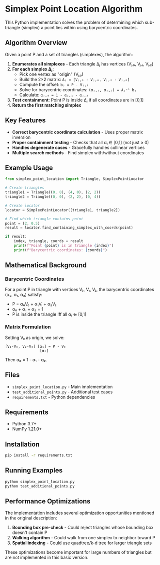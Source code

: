 # Simplex Point Location Algorithm

This Python implementation solves the problem of determining which sub-triangle (simplex) a point lies within using barycentric coordinates.

## Algorithm Overview

Given a point P and a set of triangles (simplexes), the algorithm:

1. **Enumerates all simplexes** - Each triangle Δⱼ has vertices (Vⱼ,₀, Vⱼ,₁, Vⱼ,₂)
2. **For each simplex Δⱼ:**
   - Pick one vertex as "origin" (Vⱼ,₀)
   - Build the 2×2 matrix: `Aⱼ = [Vⱼ,₁ - Vⱼ,₀, Vⱼ,₂ - Vⱼ,₀]`
   - Compute the offset: `bⱼ = P - Vⱼ,₀`
   - Solve for barycentric coordinates: `(αⱼ,₁, αⱼ,₂) = Aⱼ⁻¹ bⱼ`
   - Calculate: `αⱼ,₀ = 1 - αⱼ,₁ - αⱼ,₂`
3. **Test containment:** Point P is inside Δⱼ if all coordinates are in [0,1]
4. **Return the first matching simplex**

## Key Features

- **Correct barycentric coordinate calculation** - Uses proper matrix inversion
- **Proper containment testing** - Checks that all αᵢ ∈ [0,1] (not just ≥ 0)
- **Handles degenerate cases** - Gracefully handles collinear vertices
- **Multiple search methods** - Find simplex with/without coordinates

## Example Usage

```python
from simplex_point_location import Triangle, SimplexPointLocator

# Create triangles
triangle1 = Triangle((0, 0), (4, 0), (2, 2))
triangle2 = Triangle((0, 0), (2, 2), (0, 4))

# Create locator
locator = SimplexPointLocator([triangle1, triangle2])

# Find which triangle contains point
point = (2, 0.5)
result = locator.find_containing_simplex_with_coords(point)

if result:
    index, triangle, coords = result
    print(f"Point {point} is in triangle {index}")
    print(f"Barycentric coordinates: {coords}")
```

## Mathematical Background

### Barycentric Coordinates
For a point P in triangle with vertices V₀, V₁, V₂, the barycentric coordinates (α₀, α₁, α₂) satisfy:
- P = α₀V₀ + α₁V₁ + α₂V₂  
- α₀ + α₁ + α₂ = 1
- P is inside the triangle iff all αᵢ ∈ [0,1]

### Matrix Formulation
Setting V₀ as origin, we solve:
```
[V₁-V₀, V₂-V₀] [α₁] = P - V₀
                [α₂]
```

Then α₀ = 1 - α₁ - α₂.

## Files

- `simplex_point_location.py` - Main implementation
- `test_additional_points.py` - Additional test cases
- `requirements.txt` - Python dependencies

## Requirements

- Python 3.7+
- NumPy 1.21.0+

## Installation

```bash
pip install -r requirements.txt
```

## Running Examples

```bash
python simplex_point_location.py
python test_additional_points.py
```

## Performance Optimizations

The implementation includes several optimization opportunities mentioned in the original description:

1. **Bounding box pre-check** - Could reject triangles whose bounding box doesn't contain P
2. **Walking algorithm** - Could walk from one simplex to neighbor toward P
3. **Spatial indexing** - Could use quadtree/k-d tree for larger triangle sets

These optimizations become important for large numbers of triangles but are not implemented in this basic version. 
